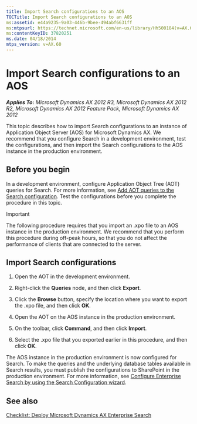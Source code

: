 ```yaml
---
title: Import Search configurations to an AOS
TOCTitle: Import Search configurations to an AOS
ms:assetid: e44a9235-9a03-446b-9bee-494abf6631ff
ms:mtpsurl: https://technet.microsoft.com/en-us/library/Hh500184(v=AX.60)
ms:contentKeyID: 37820251
ms.date: 04/18/2014
mtps_version: v=AX.60
---
```


# Import Search configurations to an AOS 


_**Applies To:** Microsoft Dynamics AX 2012 R3, Microsoft Dynamics AX 2012 R2, Microsoft Dynamics AX 2012 Feature Pack, Microsoft Dynamics AX 2012_

This topic describes how to import Search configurations to an instance of Application Object Server (AOS) for Microsoft Dynamics AX. We recommend that you configure Search in a development environment, test the configurations, and then import the Search configurations to the AOS instance in the production environment.

## Before you begin

In a development environment, configure Application Object Tree (AOT) queries for Search. For more information, see [Add AOT queries to the Search configuration](add-aot-queries-to-the-search-configuration.md). Test the configurations before you complete the procedure in this topic.


> [!IMPORTANT]
> <P>The following procedure requires that you import an .xpo file to an AOS instance in the production environment. We recommend that you perform this procedure during off-peak hours, so that you do not affect the performance of clients that are connected to the server.</P>



## Import Search configurations

1.  Open the AOT in the development environment.

2.  Right-click the **Queries** node, and then click **Export**.

3.  Click the **Browse** button, specify the location where you want to export the .xpo file, and then click **OK**.

4.  Open the AOT on the AOS instance in the production environment.

5.  On the toolbar, click **Command**, and then click **Import**.

6.  Select the .xpo file that you exported earlier in this procedure, and then click **OK**.

The AOS instance in the production environment is now configured for Search. To make the queries and the underlying database tables available in Search results, you must publish the configurations to SharePoint in the production environment. For more information, see [Configure Enterprise Search by using the Search Configuration wizard](configure-enterprise-search-by-using-the-search-configuration-wizard.md).

## See also

[Checklist: Deploy Microsoft Dynamics AX Enterprise Search](checklist-deploy-microsoft-dynamics-ax-enterprise-search.md)

  


